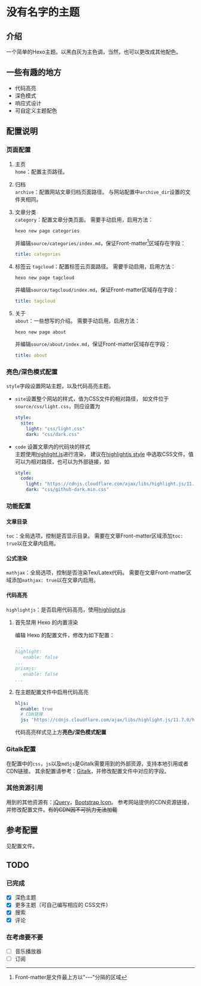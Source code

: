 # 没有名字的主题

## 介绍

一个简单的Hexo主题。以黑白灰为主色调，当然，也可以更改成其他配色。

## 一些有趣的地方

- 代码高亮
- 深色模式
- 响应式设计
- 可自定义主题配色

## 配置说明

### 页面配置

1. 主页  
   `home`：配置主页路径。

2. 归档  
   `archive`：配置网站文章归档页面路径。
   与网站配置中`archive_dir`设置的文件夹相同。

3. 文章分类  
   `category`：配置文章分类页面。
   需要手动启用，启用方法：

   ```shell
   hexo new page categories
   ```

   并编辑`source/categories/index.md`，保证Front-matter[^front-matter]区域存在字段：

   ```yml
   title: categories
   ```

4. 标签云
   `tagcloud`：配置标签云页面路径。
   需要手动启用，启用方法：

   ```shell
   hexo new page tagcloud
   ```

   并编辑`source/tagcloud/index.md`，保证Front-matter区域存在字段：

   ```yml
   title: tagcloud
   ```

5. 关于  
   `about`：一些想写的介绍。
   需要手动启用，启用方法：

   ```shell
   hexo new page about
   ```

   并编辑`source/about/index.md`，保证Front-matter区域存在字段：

   ```yml
   title: about
   ```

### 亮色/深色模式配置

`style`字段设置网站主题，以及代码高亮主题。

- `site`设置整个网站的样式，值为CSS文件的相对路径，
  如文件位于`source/css/light.css`，则应设置为

  ```yml
  style:
    site:
      light: "css/light.css"
      dark: "css/dark.css"
  ```

- `code` 设置文章内的代码块的样式  
  主题使用[highlight.js](https://highlightjs.org)进行渲染，
  建议在[highlightjs style](https://github.com/highlightjs/highlight.js/tree/main/src/styles)
  中选取CSS文件。值可以为相对路径，也可以为外部链接，如

  ```yml
  style:
    code:
      light: "https://cdnjs.cloudflare.com/ajax/libs/highlight.js/11.2.0/styles/github.min.css"
      dark: "css/github-dark.min.css"
  ```

### 功能配置

#### 文章目录

`toc`：全局选项，控制是否显示目录。
需要在文章Front-matter区域添加`toc: true`以在文章内启用。

#### 公式渲染

`mathjax`：全局选项，控制是否渲染Tex/Latex代码。
需要在文章Front-matter区域添加`mathjax: true`以在文章内启用。

#### 代码高亮

`highlightjs`：是否启用代码高亮，使用[highlight.js](https://highlightjs.org)

1. 首先禁用 Hexo 的内置渲染

   编辑 Hexo 的配置文件，修改为如下配置：

   ```yml
   ...
   highlight:
      enable: false
   ...
   prismjs:
      enable: false
   ...
   ```

2. 在主题配置文件中启用代码高亮

   ```yml
   hljs:
     enable: true
     # CDN链接
     js: 'https://cdnjs.cloudflare.com/ajax/libs/highlight.js/11.7.0/highlight.min.js'
   ```

   代码高亮样式见上方**亮色/深色模式配置**

### Gitalk配置

在配置中的`css`，`js`以及`md5js`是Gitalk需要用到的外部资源，支持本地引用或者CDN链接。
其余配置请参考：[Gitalk](https://github.com/gitalk/gitalk#usage)，并修改配置文件中对应的字段。

### 其他资源引用

用到的其他资源有：[jQuery](https://jquery.com/)，[Bootstrap Icon](https://icons.getbootstrap.com/)。
参考网站提供的CDN资源链接，并修改配置文件。~~有的CDN因不可抗力无法加载~~

## 参考配置

见配置文件。

## TODO

### 已完成

- [x] 深色主题  
- [x] 更多主题（可自己编写相应的 CSS文件）
- [x] 搜索
- [x] 评论

### 在考虑要不要

- [ ] 音乐播放器
- [ ] 订阅

[^front-matter]: Front-matter是文件最上方以"---"分隔的区域
